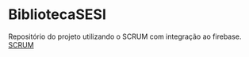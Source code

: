 # **BibliotecaSESI**
Repositório do projeto utilizando o SCRUM com integração ao firebase.
[SCRUM](https://trello.com/b/1ZTTpVtZ/projeto-scrum)
